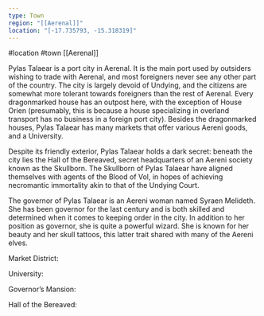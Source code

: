 ```yaml
---
type: Town
region: "[[Aerenal]]"
location: "[-17.735793, -15.318319]"
---
```

 #location #town [[Aerenal]]

Pylas Talaear is a port city in Aerenal. It is the main port used by outsiders wishing to trade with Aerenal, and most foreigners never see any other part of the country. The city is largely devoid of Undying, and the citizens are somewhat more tolerant towards foreigners than the rest of Aerenal. Every dragonmarked house has an outpost here, with the exception of House Orien (presumably, this is because a house specializing in overland transport has no business in a foreign port city). Besides the dragonmarked houses, Pylas Talaear has many markets that offer various Aereni goods, and a University.

Despite its friendly exterior, Pylas Talaear holds a dark secret: beneath the city lies the Hall of the Bereaved, secret headquarters of an Aereni society known as the Skullborn. The Skullborn of Pylas Talaear have aligned themselves with agents of the Blood of Vol, in hopes of achieving necromantic immortality akin to that of the Undying Court.

The governor of Pylas Talaear is an Aereni woman named Syraen Melideth. She has been governor for the last century and is both skilled and determined when it comes to keeping order in the city. In addition to her position as governor, she is quite a powerful wizard. She is known for her beauty and her skull tattoos, this latter trait shared with many of the Aereni elves.

Market District:

University: 

Governor’s Mansion: 

Hall of the Bereaved:
